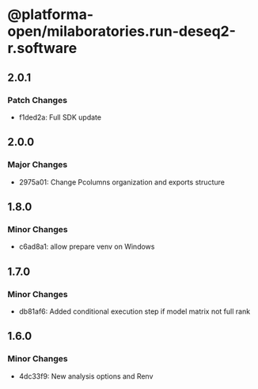 # @platforma-open/milaboratories.run-deseq2-r.software

## 2.0.1

### Patch Changes

- f1ded2a: Full SDK update

## 2.0.0

### Major Changes

- 2975a01: Change Pcolumns organization and exports structure

## 1.8.0

### Minor Changes

- c6ad8a1: allow prepare venv on Windows

## 1.7.0

### Minor Changes

- db81af6: Added conditional execution step if model matrix not full rank

## 1.6.0

### Minor Changes

- 4dc33f9: New analysis options and Renv
